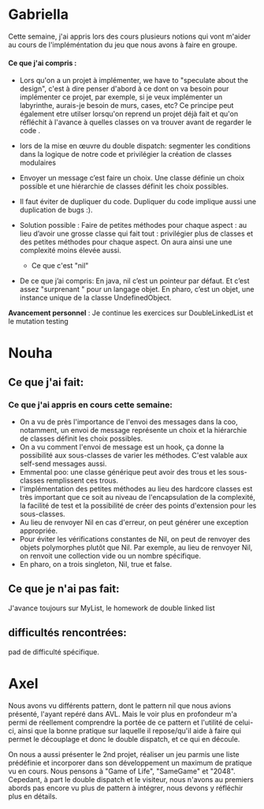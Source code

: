 # Gabriella

Cette semaine, j'ai appris lors des cours plusieurs notions qui vont m'aider au cours de l'impléméntation du jeu que nous avons à faire en groupe.

#### Ce que j'ai compris : 
 - Lors qu'on a un projet à implémenter, we have to "speculate about the design", c'est à dire penser d'abord à ce dont on va besoin pour implémenter ce projet, par exemple, si je veux implémenter un labyrinthe, aurais-je besoin de murs, cases, etc?
 Ce principe peut également etre utilser lorsqu'on reprend un projet déjà fait et qu'on réfléchit à l'avance à quelles classes on va trouver avant de regarder le code .

  - lors de la mise en œuvre du double dispatch: segmenter les conditions dans la logique de notre code et privilégier la création de classes modulaires
  - Envoyer un message c’est faire un choix. Une classe définie un choix possible et une hiérarchie de classes définit les choix possibles.
  - Il faut éviter de dupliquer du code. Dupliquer du code implique aussi une duplication de bugs :). 

* Solution possible : 
Faire de petites méthodes pour chaque aspect : au lieu d’avoir une grosse classe qui fait tout : privilégier plus de classes et des petites méthodes pour chaque aspect.
On aura ainsi une une complexité moins élevée aussi.

  - Ce que c'est "nil"  
- De ce que j’ai compris: 
En java, nil  c’est un  pointeur par défaut. Et c’est assez "surprenant " pour un langage objet.
En pharo,  c’est un objet, une instance unique de la classe UndefinedObject.
    

**Avancement personnel** : Je continue les exercices sur  DoubleLinkedList et le mutation testing


 
# Nouha

## Ce que j'ai fait:
### Ce que j'ai appris en cours cette semaine:
- On a vu de près l'importance de l'envoi des messages dans la coo, notamment, un envoi de message représente un choix et la hiérarchie de classes définit les choix possibles.
- On a vu comment l'envoi de message est un hook, ça donne la possibilité aux sous-classes de varier les méthodes. C'est valable aux self-send messages aussi.   
- Emmental poo: une classe générique peut avoir des trous et les sous-classes remplissent ces trous.
-  l'implémentation des petites méthodes au lieu des hardcore classes est très important que ce soit au niveau de l'encapsulation de la complexité, la facilité de test et la possibilité de créer des points d'extension pour les sous-classes. 
- Au lieu de renvoyer Nil en cas d'erreur, on peut générer une exception appropriée.
- Pour éviter les vérifications constantes de Nil, on peut de renvoyer des objets polymorphes plutôt que Nil. Par exemple, au lieu de renvoyer Nil, on renvoit une collection vide ou un nombre spécifique.
- En pharo, on a trois singleton, Nil, true et false. 
  
## Ce que je n'ai pas fait:  
J'avance toujours sur MyList, le homework de double linked list

## difficultés rencontrées:
pad de difficulté spécifique.



# Axel

Nous avons vu différents pattern, dont le pattern nil que nous avions présenté, l'ayant repéré dans AVL. Mais le voir plus en profondeur m'a permi de réellement comprendre la portée de ce pattern et l'utilité de celui-ci, ainsi que la bonne pratique sur laquelle il repose/qu'il aide à faire qui permet le découplage et donc le double dispatch, et ce qui en découle.

On nous a aussi présenter le 2nd projet, réaliser un jeu parmis une liste prédéfinie et incorporer dans son développement un maximum de pratique vu en cours. Nous pensons à "Game of Life", "SameGame" et "2048". Cepedant, à part le double dispatch et le visiteur, nous n'avons au premiers abords pas encore vu plus de pattern à intégrer, nous devons y réfléchir plus en détails.
